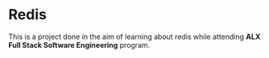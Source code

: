 # Redis
This is a project done in the aim of learning about redis while attending **ALX Full Stack Software Engineering** program.
